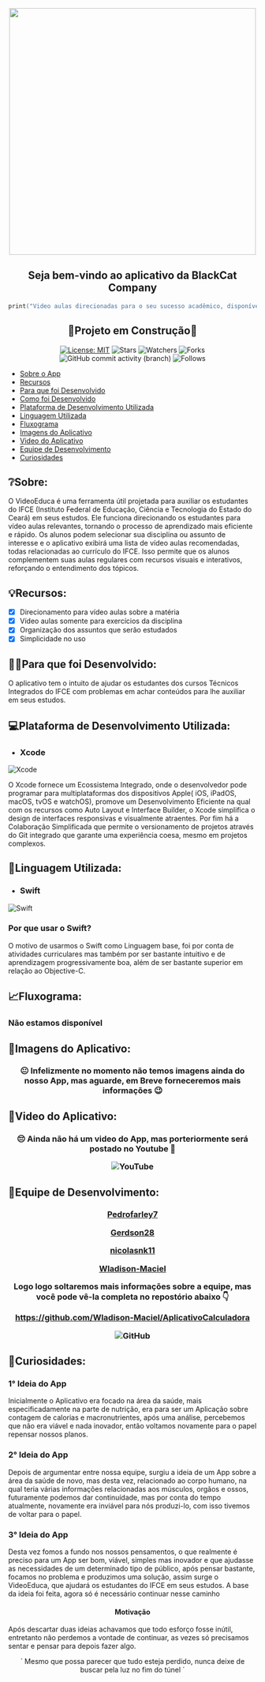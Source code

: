 <div align ="center">
  <img src="https://github.com/Wladison-Maciel/AplicativoCalculadora/assets/125041870/9661b7d1-69ad-4c05-8574-708bff520d7b" width = "500px"/>
  </div>

<h2 align = "center">
  Seja bem-vindo ao aplicativo da BlackCat Company
</h2>

``` Swift
print("Video aulas direcionadas para o seu sucesso acadêmico, disponíveis em um só lugar")
```


<h2 align = "center">
  🚧Projeto em Construção🚧
</h2>

<div align = "center">

[![License: MIT](https://img.shields.io/badge/License-MIT-green.svg)](https://opensource.org/licenses/MIT)
![Stars](https://img.shields.io/github/stars/Wladison-Maciel/VideoEduca.App.svg)
![Watchers](https://img.shields.io/github/watchers/Wladison-Maciel/VideoEduca.App.svg)
![Forks](https://img.shields.io/github/forks/Wladison-Maciel/VideoEduca.App.svg)
![GitHub commit activity (branch)](https://img.shields.io/github/commit-activity/t/Wladison-Maciel/VideoEduca.App/main)
![Follows](https://img.shields.io/github/followers/Wladison-Maciel.svg?style=social&label=Follow&maxAge=2592000)
  
</div> 

- [Sobre o App](#Sobre-o-App)
- [Recursos](#Recursos)
- [Para que foi Desenvolvido](#Para-que-foi-Desenvolvido)
- [Como foi Desenvolvido](#Como-foi-Desenvolvido)
- [Plataforma de Desenvolvimento Utilizada](#Plataforma-De-Desenvolvimento-Utilizada)
- [Linguagem Utilizada](#Linguagem-Utilizada)
- [Fluxograma](#Fluxograma)
- [Imagens do Aplicativo](#Imagens-do-Aplicativo)
- [Video do Aplicativo](#Video-do-Aplicativo)
- [Equipe de Desenvolvimento](#Equipe-de-Desenvolvimento)
- [Curiosidades](#Curiosidades)

## ❔Sobre:

<p>
  O VideoEduca é uma ferramenta útil projetada para auxiliar os estudantes do IFCE (Instituto Federal de Educação, Ciência e Tecnologia do Estado do Ceará) em seus estudos. Ele funciona direcionando os estudantes para vídeo aulas relevantes, tornando o processo de aprendizado mais eficiente e rápido. Os alunos podem selecionar sua disciplina ou assunto de interesse e o aplicativo exibirá uma lista de vídeo aulas recomendadas, todas relacionadas ao currículo do IFCE. Isso permite que os alunos complementem suas aulas regulares com recursos visuais e interativos, reforçando o entendimento dos tópicos.
</p>

## 💡Recursos:

* [x] Direcionamento para vídeo aulas sobre a matéria
* [x] Vídeo aulas somente para exercícios da disciplina 
* [x] Organização dos assuntos que serão estudados
* [x] Simplicidade no uso

## 🤷‍♂️Para que foi Desenvolvido:

<p>
  O aplicativo tem o intuito de ajudar os estudantes dos cursos Técnicos Integrados do IFCE com problemas em achar conteúdos para lhe auxiliar em seus estudos.
</p>

## 💻Plataforma de Desenvolvimento Utilizada:

* ### Xcode
![Xcode](https://img.shields.io/badge/Xcode-007ACC?style=for-the-badge&logo=Xcode&logoColor=white)

<p>
  O Xcode fornece um Ecossistema Integrado, onde o desenvolvedor pode programar para multiplataformas dos dispositivos Apple( iOS, iPadOS, macOS, tvOS e watchOS), promove um Desenvolvimento Eficiente na qual com os recursos como Auto Layout e Interface Builder, o Xcode simplifica o design de interfaces responsivas e visualmente atraentes. Por fim há a Colaboração Simplificada que permite o versionamento de projetos através do Git integrado que garante uma experiência coesa, mesmo em projetos complexos.
</p>

## 💬Linguagem Utilizada:

* ### Swift
![Swift](https://img.shields.io/badge/swift-F54A2A?style=for-the-badge&logo=swift&logoColor=white)

<h3>
 Por que usar o Swift? 
</h3>

<p>
  O motivo de usarmos o Swift como Linguagem base, foi por conta de atividades curriculares mas também por ser bastante intuitivo e de aprendizagem progressivamente boa, além de ser bastante superior em relação ao Objective-C.
</p>

## 📈Fluxograma:

<h3>
  Não estamos disponível
</h3>

## 📸Imagens do Aplicativo:

<h3 align = "center">
  😐 Infelizmente no momento não temos imagens ainda do nosso App, mas aguarde, em Breve forneceremos mais informações 😉
</h3>

## 🎥Video do Aplicativo:

<h3 align = "center">
  😔 Ainda não há um video do App, mas porteriormente será postado no Youtube 🤩
  
  ![YouTube](https://img.shields.io/badge/YouTube-%23FF0000.svg?style=for-the-badge&logo=YouTube&logoColor=white)
</h3>

## 🤝Equipe de Desenvolvimento:

<h3 align = "center">


<a title = "Você será direcionado ao perfil de Pedrofarley7" href = "https://github.com//Pedrofarley7" >Pedrofarley7</a><br>

<a title = "Você será direcionado ao perfil de Gerdson28" href = "https://github.com//Gerdson28" >Gerdson28</a><br>

<a title = "Você será direcionado ao perfil de nicolasnk11" href = "https://github.com//nicolasnk11" >nicolasnk11</a><br>

<a title = "Você será direcionado ao perfil de Wladison-Maciel" href = "https://github.com//Wladison-Maciel" >Wladison-Maciel</a><br>

  
  Logo logo soltaremos mais informações sobre a equipe, mas você pode vê-la completa no repostório abaixo 👇

  https://github.com/Wladison-Maciel/AplicativoCalculadora
  
  ![GitHub](https://img.shields.io/badge/github-%23121011.svg?style=for-the-badge&logo=github&logoColor=white)
</h3>

## 👀Curiosidades:

<h3>
  1° Ideia do App
</h3>

<p>
  Inicialmente o Aplicativo era focado na área da saúde, mais especificadamente na parte de nutrição, era para ser um Aplicação sobre contagem de calorias e macronutrientes, após uma análise, percebemos que não era viável e nada inovador, então voltamos novamente para o papel repensar nossos planos.
</p>

<h3>
  2° Ideia do App
</h3>

<p>
  Depois de argumentar entre nossa equipe, surgiu a ideia de um App sobre a área da saúde de novo, mas desta vez, relacionado ao corpo humano, na qual teria várias informações relacionadas aos músculos, orgãos e ossos, futuramente podemos dar continuídade, mas por conta do tempo atualmente, novamente era inviável para nós produzi-lo, com isso tivemos de voltar para o papel.
</p>

<h3>
  3° Ideia do App
</h3>

<p>
  Desta vez fomos a fundo nos nossos pensamentos, o que realmente é preciso para um App ser bom, viável, simples mas inovador e que ajudasse as necessidades de um determinado tipo de público, após pensar bastante, focamos no problema e produzimos uma solução, assim surge o VideoEduca, que ajudará os estudantes do IFCE em seus estudos. A base da ideia foi feita, agora só é necessário continuar nesse caminho
</p>


<h4 align = "center">
  Motivação
</h4>

<p>
  Após descartar duas ideias achavamos que todo esforço fosse inútil, entretanto não perdemos a vontade de continuar, as vezes só precisamos sentar e pensar para depois fazer algo.
</p>

<p align = "center">
  ´ Mesmo que possa parecer que tudo esteja perdido, nunca deixe de buscar pela luz no fim do túnel ´
</p>
